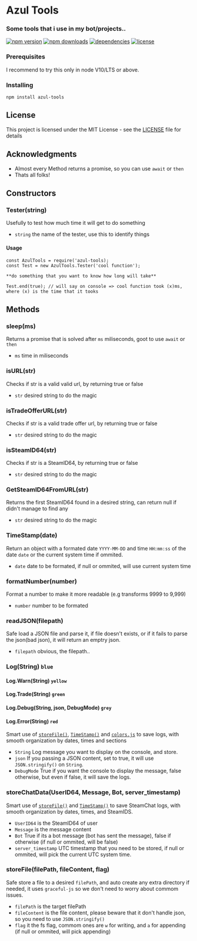 # Azul Tools 
### Some tools that i use in my bot/projects..
[![npm version](https://img.shields.io/npm/v/azul-tools.svg)](https://npmjs.com/package/azul-tools)
[![npm downloads](https://img.shields.io/npm/dm/azul-tools.svg)](https://npmjs.com/package/azul-tools)
[![dependencies](https://img.shields.io/david/JustAzul/azul-tools.svg)](https://david-dm.org/JustAzul/azul-tools)
[![license](https://img.shields.io/npm/l/azul-tools.svg)](https://github.com/JustAzul/azul-tools/blob/master/LICENSE)

### Prerequisites

I recommend to try this only in node V10/LTS or above.

### Installing

```
npm install azul-tools
```

## License

This project is licensed under the MIT License - see the [LICENSE](LICENSE) file for details

## Acknowledgments

* Almost every Method returns a promise, so you can use `await` or `then`
* Thats all folks!

## Constructors

### Tester(string)
Usefully to test how much time it will get to do something
* `string` the name of the tester, use this to identify things
#### Usage
```
const AzulTools = require('azul-tools);
const Test = new AzulTools.Tester('cool function');

**do something that you want to know how long will take**

Test.end(true); // will say on console => cool function took (x)ms, where (x) is the time that it tooks
```

## Methods

### sleep(ms)
Returns a promise that is solved after `ms` miliseconds, goot to use `await` or `then`
* `ms` time in miliseconds

### isURL(str)
Checks if str is a valid valid url, by returning true or false
* `str` desired string to do the magic

### isTradeOfferURL(str)
Checks if str is a valid trade offer url, by returning true or false
* `str` desired string to do the magic

### isSteamID64(str)
Checks if str is a SteamID64, by returning true or false
* `str` desired string to do the magic

### GetSteamID64FromURL(str)
Returns the first SteamID64 found in a desired string, can return null if didn't manage to find any
* `str` desired string to do the magic

### TimeStamp(date)
Return an object with a formated date `YYYY-MM-DD` and time `HH:mm:ss` of the date `date` or the current system time if ommited.
* `date` date to be formated, if null or ommited, will use current system time

### formatNumber(number)
Format a number to make it more readable (e.g transforms 9999 to 9,999)
* `number` number to be formated

### readJSON(filepath)
Safe load a JSON file and parse it, if file doesn't exists, or if it fails to parse the json(bad json), it will return an emptry json.
* `filepath` obvious, the filepath..

### Log(String) `blue`
#### Log.Warn(String) `yellow`
#### Log.Trade(String) `green`
#### Log.Debug(String, json, DebugMode) `grey`
#### Log.Error(String) `red`

Smart use of [`storeFile()`](#storefilefilepath-filecontent-flag), [`TimeStamp()`](#timestampdate) and [`colors.js`](https://github.com/Marak/colors.js) to save logs, with smooth organization by dates, times and sections
* `String` Log message you want to display on the console, and store.
* `json` If you passing a JSON content, set to true, it will use `JSON.stringify()` on `String`.
* `DebugMode` True if you want the console to display the message, false otherwise, but even if false, it will save the logs.

### storeChatData(UserID64, Message, Bot, server_timestamp)

Smart use of [`storeFile()`](#storefilefilepath-filecontent-flag) and [`TimeStamp()`](#timestampdate) to save SteamChat logs, with smooth organization by dates, times, and SteamIDS.
* `UserID64` is the SteamID64 of user
* `Message` is the message content
* `Bot` True if its a bot message (bot has sent the message), false if otherwise (if null or ommited, will be false)
* `server_timestamp` UTC timestamp that you need to be stored, if null or ommited, will pick the current UTC system time.

### storeFile(filePath, fileContent, flag)

Safe store a file to a desired `filePath`, and auto create any extra directory if needed, it uses `graceful-js` so we don't need to worry about commom issues.
* `filePath` is the target filePath
* `fileContent` is the file content, please beware that it don't handle json, so you need to use `JSON.stringify()`
* `flag` it the fs flag, commom ones are `w` for writing, and `a` for appending (if null or ommited, will pick appending)
